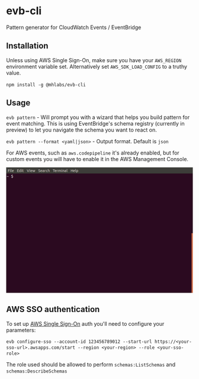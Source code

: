 # evb-cli
Pattern generator for CloudWatch Events / EventBridge

## Installation 
Unless using AWS Single Sign-On, make sure you have your `AWS_REGION` environment variable set. Alternatively set `AWS_SDK_LOAD_CONFIG` to a truthy value.

`npm install -g @mhlabs/evb-cli`

## Usage
`evb pattern` - Will prompt you with a wizard that helps you build pattern for event matching. This is using EventBridge's schema registry (currently in preview) to let you navigate the schema you want to react on. 

`evb pattern --format <yaml|json>` - Output format. Default is `json`

For AWS events, such as `aws.codepipeline` it's already enabled, but for custom events you will have to enable it in the AWS Management Console.

![Demo](demo.gif)

## AWS SSO authentication

To set up [AWS Single Sign-On](https://aws.amazon.com/single-sign-on/) auth you'll need to configure your parameters:

```
evb configure-sso --account-id 123456789012 --start-url https://<your-sso-url>.awsapps.com/start --region <your-region> --role <your-sso-role>
```

The role used should be allowed to perform `schemas:ListSchemas` and `schemas:DescribeSchemas`